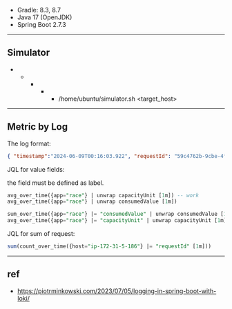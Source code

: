
- Gradle: 8.3, 8.7
- Java 17 (OpenJDK)
- Spring Boot 2.7.3


---

## Simulator

* * * * * /home/ubuntu/simulator.sh <target_host>


---

## Metric by Log


The log format:

```json
{ "timestamp":"2024-06-09T00:16:03.922", "requestId": "59c4762b-9cbe-4fac-97a5-40017d54a4bb", "level":"INFO", "class":"c.g.race.controller.RootController", "thread":"http-nio-8092-exec-10", "value": "-18064", "message": "operate(), value is -18064" }
```


JQL for value fields:

the field must be defined as label.

```sql
avg_over_time({app="race"} | unwrap capacityUnit [1m]) -- work
avg_over_time({app="race"} | unwrap consumedValue [1m])

sum_over_time({app="race"} |= "consumedValue" | unwrap consumedValue [1m])
avg_over_time({app="race"} |= "capacityUnit" | unwrap capacityUnit [1m])


```


JQL for sum of request:

```sql
sum(count_over_time({host="ip-172-31-5-186"} |= "requestId" [1m]))
```



---
## ref

- https://piotrminkowski.com/2023/07/05/logging-in-spring-boot-with-loki/

